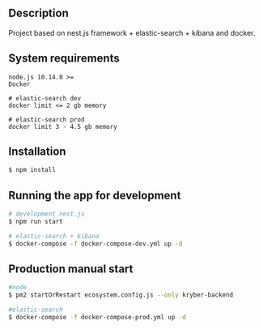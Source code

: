 ## Description

Project based on nest.js framework + elastic-search + kibana and docker.

## System requirements

```
node.js 10.14.0 >=
Docker

# elastic-search dev
docker limit <= 2 gb memory

# elastic-search prod
docker limit 3 - 4.5 gb memory

```


## Installation

```bash
$ npm install
```

## Running the app for development

```bash
# development nest.js
$ npm run start

# elastic-search + kibana
$ docker-compose -f docker-compose-dev.yml up -d
```

## Production manual start

```bash
#node
$ pm2 startOrRestart ecosystem.config.js --only kryber-backend

#elastic-search
$ docker-compose -f docker-compose-prod.yml up -d
```
